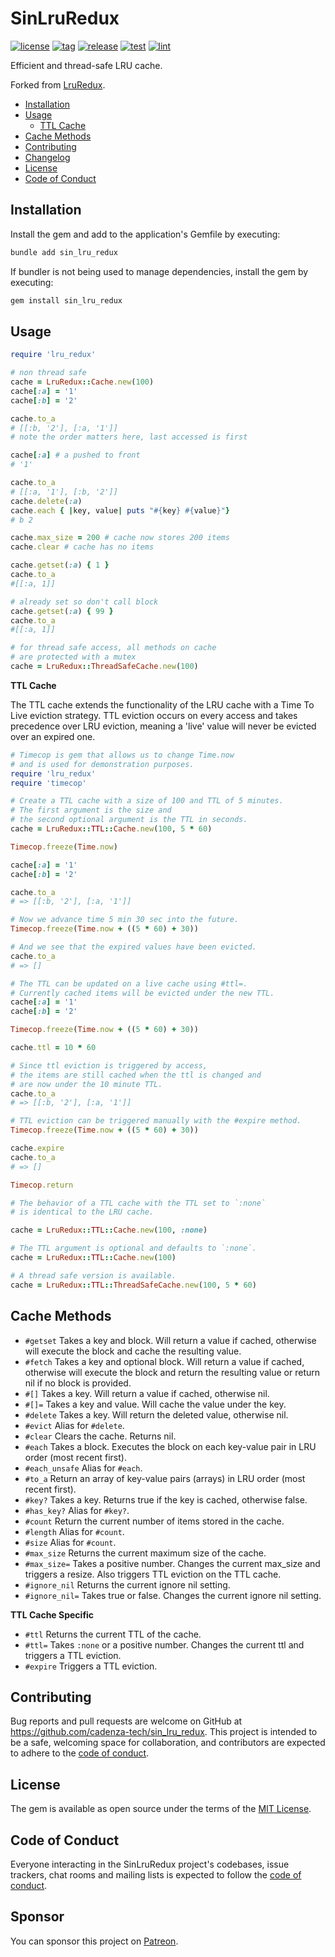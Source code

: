 # SinLruRedux

[![license](https://img.shields.io/badge/license-MIT-blue.svg)](https://github.com/cadenza-tech/sin_lru_redux/blob/main/LICENSE.txt) [![tag](https://img.shields.io/github/tag/cadenza-tech/sin_lru_redux.svg?logo=github&color=2EBC4F)](https://github.com/cadenza-tech/sin_lru_redux/blob/main/CHANGELOG.md) [![release](https://github.com/cadenza-tech/sin_lru_redux/actions/workflows/release.yml/badge.svg)](https://github.com/cadenza-tech/sin_lru_redux/actions?query=workflow%3Arelease) [![test](https://github.com/cadenza-tech/sin_lru_redux/actions/workflows/test.yml/badge.svg)](https://github.com/cadenza-tech/sin_lru_redux/actions?query=workflow%3Arelease) [![lint](https://github.com/cadenza-tech/sin_lru_redux/actions/workflows/lint.yml/badge.svg)](https://github.com/cadenza-tech/sin_lru_redux/actions?query=workflow%3Arelease)

Efficient and thread-safe LRU cache.

Forked from [LruRedux](https://github.com/SamSaffron/lru_redux).

- [Installation](#installation)
- [Usage](#usage)
  - [TTL Cache](#ttl-cache)
- [Cache Methods](#cache-methods)
- [Contributing](#contributing)
- [Changelog](https://github.com/cadenza-tech/sin_lru_redux/blob/main/CHANGELOG.md)
- [License](#license)
- [Code of Conduct](#code-of-conduct)

## Installation

Install the gem and add to the application's Gemfile by executing:

```bash
bundle add sin_lru_redux
```

If bundler is not being used to manage dependencies, install the gem by executing:

```bash
gem install sin_lru_redux
```

## Usage

```ruby
require 'lru_redux'

# non thread safe
cache = LruRedux::Cache.new(100)
cache[:a] = '1'
cache[:b] = '2'

cache.to_a
# [[:b, '2'], [:a, '1']]
# note the order matters here, last accessed is first

cache[:a] # a pushed to front
# '1'

cache.to_a
# [[:a, '1'], [:b, '2']]
cache.delete(:a)
cache.each { |key, value| puts "#{key} #{value}"}
# b 2

cache.max_size = 200 # cache now stores 200 items
cache.clear # cache has no items

cache.getset(:a) { 1 }
cache.to_a
#[[:a, 1]]

# already set so don't call block
cache.getset(:a) { 99 }
cache.to_a
#[[:a, 1]]

# for thread safe access, all methods on cache
# are protected with a mutex
cache = LruRedux::ThreadSafeCache.new(100)
```

**TTL Cache**

The TTL cache extends the functionality of the LRU cache with a Time To Live eviction strategy. TTL eviction occurs on every access and takes precedence over LRU eviction, meaning a 'live' value will never be evicted over an expired one.

```ruby
# Timecop is gem that allows us to change Time.now
# and is used for demonstration purposes.
require 'lru_redux'
require 'timecop'

# Create a TTL cache with a size of 100 and TTL of 5 minutes.
# The first argument is the size and
# the second optional argument is the TTL in seconds.
cache = LruRedux::TTL::Cache.new(100, 5 * 60)

Timecop.freeze(Time.now)

cache[:a] = '1'
cache[:b] = '2'

cache.to_a
# => [[:b, '2'], [:a, '1']]

# Now we advance time 5 min 30 sec into the future.
Timecop.freeze(Time.now + ((5 * 60) + 30))

# And we see that the expired values have been evicted.
cache.to_a
# => []

# The TTL can be updated on a live cache using #ttl=.
# Currently cached items will be evicted under the new TTL.
cache[:a] = '1'
cache[:b] = '2'

Timecop.freeze(Time.now + ((5 * 60) + 30))

cache.ttl = 10 * 60

# Since ttl eviction is triggered by access,
# the items are still cached when the ttl is changed and
# are now under the 10 minute TTL.
cache.to_a
# => [[:b, '2'], [:a, '1']]

# TTL eviction can be triggered manually with the #expire method.
Timecop.freeze(Time.now + ((5 * 60) + 30))

cache.expire
cache.to_a
# => []

Timecop.return

# The behavior of a TTL cache with the TTL set to `:none`
# is identical to the LRU cache.

cache = LruRedux::TTL::Cache.new(100, :none)

# The TTL argument is optional and defaults to `:none`.
cache = LruRedux::TTL::Cache.new(100)

# A thread safe version is available.
cache = LruRedux::TTL::ThreadSafeCache.new(100, 5 * 60)
```

## Cache Methods

- `#getset` Takes a key and block.  Will return a value if cached, otherwise will execute the block and cache the resulting value.
- `#fetch` Takes a key and optional block.  Will return a value if cached, otherwise will execute the block and return the resulting value or return nil if no block is provided.
- `#[]` Takes a key.  Will return a value if cached, otherwise nil.
- `#[]=` Takes a key and value. Will cache the value under the key.
- `#delete` Takes a key.  Will return the deleted value, otherwise nil.
- `#evict` Alias for `#delete`.
- `#clear` Clears the cache. Returns nil.
- `#each` Takes a block.  Executes the block on each key-value pair in LRU order (most recent first).
- `#each_unsafe` Alias for `#each`.
- `#to_a` Return an array of key-value pairs (arrays) in LRU order (most recent first).
- `#key?` Takes a key.  Returns true if the key is cached, otherwise false.
- `#has_key?` Alias for `#key?`.
- `#count` Return the current number of items stored in the cache.
- `#length` Alias for `#count`.
- `#size` Alias for `#count`.
- `#max_size` Returns the current maximum size of the cache.
- `#max_size=` Takes a positive number.  Changes the current max_size and triggers a resize.  Also triggers TTL eviction on the TTL cache.
- `#ignore_nil` Returns the current ignore nil setting.
- `#ignore_nil=` Takes true or false.  Changes the current ignore nil setting.

**TTL Cache Specific**

- `#ttl` Returns the current TTL of the cache.
- `#ttl=` Takes `:none` or a positive number.  Changes the current ttl and triggers a TTL eviction.
- `#expire` Triggers a TTL eviction.

## Contributing

Bug reports and pull requests are welcome on GitHub at https://github.com/cadenza-tech/sin_lru_redux. This project is intended to be a safe, welcoming space for collaboration, and contributors are expected to adhere to the [code of conduct](https://github.com/cadenza-tech/sin_lru_redux/blob/main/CODE_OF_CONDUCT.md).

## License

The gem is available as open source under the terms of the [MIT License](https://github.com/cadenza-tech/sin_lru_redux/blob/main/LICENSE.txt).

## Code of Conduct

Everyone interacting in the SinLruRedux project's codebases, issue trackers, chat rooms and mailing lists is expected to follow the [code of conduct](https://github.com/cadenza-tech/sin_lru_redux/blob/main/CODE_OF_CONDUCT.md).

## Sponsor

You can sponsor this project on [Patreon](https://patreon.com/CadenzaTech).
